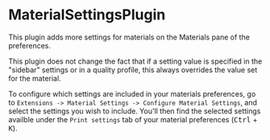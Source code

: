 # MaterialSettingsPlugin

This plugin adds more settings for materials on the Materials pane of the preferences.

This plugin does not change the fact that if a setting value is specified in the "sidebar" settings or in a quality profile, this always overrides the value set for the material.

To configure which settings are included in your materials preferences, go to `Extensions -> Material Settings -> Configure Material Settings`, and select the settings you wish to include. You'll then find the selected settings availble under the `Print settings` tab of your material preferences (<kbd>Ctrl</kbd> + <kbd>K</kbd>).